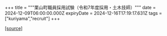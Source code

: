 +++
title = """栗山町職員採用試験（令和7年度採用・土木技師）"""
date = 2024-12-09T06:00:00.000Z
expiryDate = 2024-12-16T17:19:17.631Z
tags = ["kuriyama","recruit"]
+++


[[source]](https://www.town.kuriyama.hokkaido.jp/site/saiyou/28172.html)

